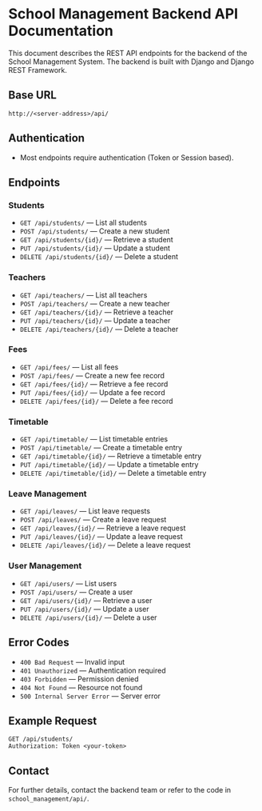 # School Management Backend API Documentation

This document describes the REST API endpoints for the backend of the School Management System. The backend is built with Django and Django REST Framework.

## Base URL

`http://<server-address>/api/`

## Authentication
- Most endpoints require authentication (Token or Session based).

## Endpoints

### Students
- `GET /api/students/` — List all students
- `POST /api/students/` — Create a new student
- `GET /api/students/{id}/` — Retrieve a student
- `PUT /api/students/{id}/` — Update a student
- `DELETE /api/students/{id}/` — Delete a student

### Teachers
- `GET /api/teachers/` — List all teachers
- `POST /api/teachers/` — Create a new teacher
- `GET /api/teachers/{id}/` — Retrieve a teacher
- `PUT /api/teachers/{id}/` — Update a teacher
- `DELETE /api/teachers/{id}/` — Delete a teacher

### Fees
- `GET /api/fees/` — List all fees
- `POST /api/fees/` — Create a new fee record
- `GET /api/fees/{id}/` — Retrieve a fee record
- `PUT /api/fees/{id}/` — Update a fee record
- `DELETE /api/fees/{id}/` — Delete a fee record

### Timetable
- `GET /api/timetable/` — List timetable entries
- `POST /api/timetable/` — Create a timetable entry
- `GET /api/timetable/{id}/` — Retrieve a timetable entry
- `PUT /api/timetable/{id}/` — Update a timetable entry
- `DELETE /api/timetable/{id}/` — Delete a timetable entry

### Leave Management
- `GET /api/leaves/` — List leave requests
- `POST /api/leaves/` — Create a leave request
- `GET /api/leaves/{id}/` — Retrieve a leave request
- `PUT /api/leaves/{id}/` — Update a leave request
- `DELETE /api/leaves/{id}/` — Delete a leave request

### User Management
- `GET /api/users/` — List users
- `POST /api/users/` — Create a user
- `GET /api/users/{id}/` — Retrieve a user
- `PUT /api/users/{id}/` — Update a user
- `DELETE /api/users/{id}/` — Delete a user

## Error Codes
- `400 Bad Request` — Invalid input
- `401 Unauthorized` — Authentication required
- `403 Forbidden` — Permission denied
- `404 Not Found` — Resource not found
- `500 Internal Server Error` — Server error

## Example Request
```
GET /api/students/
Authorization: Token <your-token>
```

## Contact
For further details, contact the backend team or refer to the code in `school_management/api/`.
